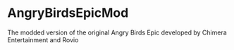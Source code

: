 # AngryBirdsEpicMod
The modded version of the original Angry Birds Epic developed by Chimera Entertainment and Rovio
